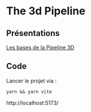 # The 3d Pipeline

## Présentations

[Les bases de la Pipeline 3D](presentation/presentation.pdf)

## Code

Lancer le projet via :
```
yarn && yarn vite
```

http://localhost:5173/